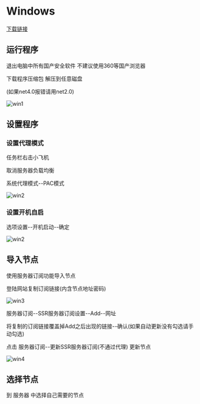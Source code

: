 # Windows

[下载链接](http://shadowsocks-download.oss-cn-beijing.aliyuncs.com/ssr-win.7z)

## 运行程序

退出电脑中所有国产安全软件 不建议使用360等国产浏览器

下载程序压缩包 解压到任意磁盘

(如果net4.0报错请用net2.0)

![win1](jc\win1.png)

## 设置程序

### 设置代理模式

任务栏右击小飞机

取消服务器负载均衡

系统代理模式--PAC模式

![win2](jc\win2.png)

### 设置开机自启

选项设置--开机启动--确定

![win2](jc\win2_2.png)

## 导入节点

使用服务器订阅功能导入节点

登陆网站复制订阅链接(内含节点地址密码)

![win3](jc\win3.png)

服务器订阅--SSR服务器订阅设置--Add--网址

将复制的订阅链接覆盖掉Add之后出现的链接--确认(如果自动更新没有勾选请手动勾选)

点击  服务器订阅--更新SSR服务器订阅(不通过代理)  更新节点

![win4](jc\win4.png)

## 选择节点

到  服务器  中选择自己需要的节点

